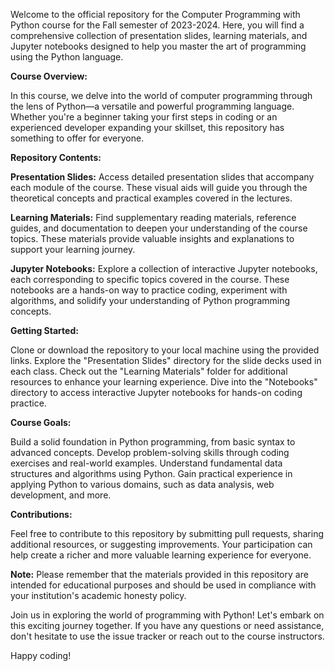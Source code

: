 Welcome to the official repository for the Computer Programming with Python course for the Fall semester of 2023-2024. Here, you will find a comprehensive collection of presentation slides, learning materials, and Jupyter notebooks designed to help you master the art of programming using the Python language.

**Course Overview:**

In this course, we delve into the world of computer programming through the lens of Python—a versatile and powerful programming language. Whether you're a beginner taking your first steps in coding or an experienced developer expanding your skillset, this repository has something to offer for everyone.

**Repository Contents:**

**Presentation Slides:** Access detailed presentation slides that accompany each module of the course. These visual aids will guide you through the theoretical concepts and practical examples covered in the lectures.

**Learning Materials:** Find supplementary reading materials, reference guides, and documentation to deepen your understanding of the course topics. These materials provide valuable insights and explanations to support your learning journey.

**Jupyter Notebooks:** Explore a collection of interactive Jupyter notebooks, each corresponding to specific topics covered in the course. These notebooks are a hands-on way to practice coding, experiment with algorithms, and solidify your understanding of Python programming concepts.

**Getting Started:**

Clone or download the repository to your local machine using the provided links.
Explore the "Presentation Slides" directory for the slide decks used in each class.
Check out the "Learning Materials" folder for additional resources to enhance your learning experience.
Dive into the "Notebooks" directory to access interactive Jupyter notebooks for hands-on coding practice.

**Course Goals:**

Build a solid foundation in Python programming, from basic syntax to advanced concepts.
Develop problem-solving skills through coding exercises and real-world examples.
Understand fundamental data structures and algorithms using Python.
Gain practical experience in applying Python to various domains, such as data analysis, web development, and more.

**Contributions:**

Feel free to contribute to this repository by submitting pull requests, sharing additional resources, or suggesting improvements. Your participation can help create a richer and more valuable learning experience for everyone.

**Note:**
Please remember that the materials provided in this repository are intended for educational purposes and should be used in compliance with your institution's academic honesty policy.

Join us in exploring the world of programming with Python! Let's embark on this exciting journey together. If you have any questions or need assistance, don't hesitate to use the issue tracker or reach out to the course instructors.

Happy coding!
